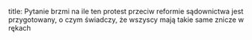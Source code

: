 title: Pytanie brzmi na ile ten protest przeciw reformie sądownictwa jest przygotowany, o czym świadczy, że wszyscy mają takie same znicze w rękach
